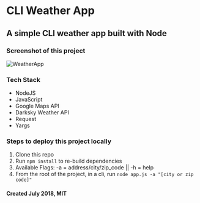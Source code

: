 # CLI Weather App

## A simple CLI weather app built with Node

### Screenshot of this project

![WeatherApp](https://raw.github.com/captnwalker/weather-app/master/img/screenshot.jpg "WeatherApp")

### Tech Stack

- NodeJS
- JavaScript
- Google Maps API
- Darksky Weather API
- Request
- Yargs

### Steps to deploy this project locally

1.  Clone this repo
2.  Run `npm install` to re-build dependencies
3.  Available Flags: -a = address/city/zip_code || -h = help
4.  From the root of the project, in a cli, run `node app.js -a "[city or zip code]"`

#### Created July 2018, MIT